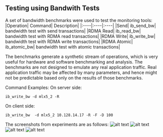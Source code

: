 ## Testing using Bandwith Tests
A set of bandwidth benchmarks were used to test the monitoring tools:
|Operation| Command| Description|
|:----|:----|:----|
|Send| ib_send_bw|  bandwidth test with send transactions|
|RDMA Read| ib_read_bw|  bandwidth test with RDMA read transactions|
|RDMA Write| ib_write_bw|  bandwidth test with RDMA write transactions|
|RDMA Atomic| ib_atomic_bw|  bandwidth test with atomic transactions|


The benchmarks generate a synthetic stream of operations, which is very useful for hardware and software benchmarking and analysis. The benchmarks are not designed to emulate any real application traffic. Real application traffic may be affected by many parameters, and hence might not be predictable based only on the results of those benchmarks.

Command Examples:
On server side:
```
ib_write_bw -d mlx5_2 -R
```
On client side:
```
ib_write_bw  -d mlx5_2 10.128.14.17 -R -F -D 100
```
The screenshots from experiments are as follows:
![alt text](https://github.com/niks16/iNet/blob/main/screenshots/RDMA_SEND_perf.png?raw=true)
![alt text](https://github.com/niks16/iNet/blob/main/screenshots/RDMA_READ_perf.png?raw=true)
![alt text](https://github.com/niks16/iNet/blob/main/screenshots/RDMA_WRITE_perf.png?raw=true)
![alt text](https://github.com/niks16/iNet/blob/main/screenshots/RDMA_ATOMIC_perf.png?raw=true)
